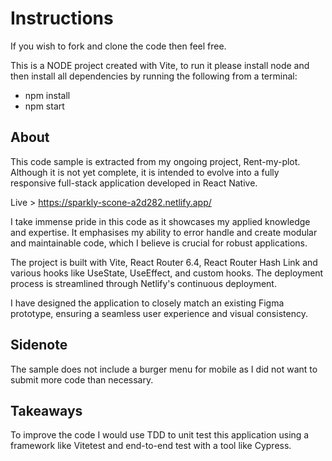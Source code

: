 
# Instructions

If you wish to fork and clone the code then feel free. 

This is a NODE project created with Vite, to run it please install node and then install all dependencies by running the following from a terminal:

- npm install
- npm start

## About

This code sample is extracted from my ongoing project, Rent-my-plot. Although it is not yet complete, it is intended to evolve into a fully responsive full-stack application developed in React Native.

Live > https://sparkly-scone-a2d282.netlify.app/

I take immense pride in this code as it showcases my applied knowledge and expertise. It emphasises my ability to error handle and create modular and maintainable code, which I believe is crucial for robust applications.

The project is built with Vite, React Router 6.4, React Router Hash Link and various hooks like UseState, UseEffect, and custom hooks. The deployment process is streamlined through Netlify's continuous deployment.

I have designed the application to closely match an existing Figma prototype, ensuring a seamless user experience and visual consistency.

## Sidenote
The sample does not include a burger menu for mobile as I did not want to submit more code than necessary.

## Takeaways

To improve the code I would use TDD to unit test this application using a framework like Vitetest and end-to-end test with a tool like Cypress. 




